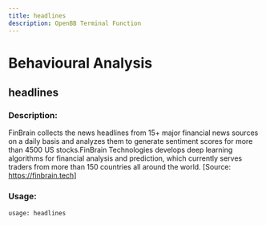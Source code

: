 ```yaml
---
title: headlines
description: OpenBB Terminal Function
---
```


# Behavioural Analysis

## headlines

### Description: 

FinBrain collects the news headlines from 15+ major financial news sources on a daily basis and analyzes them to generate sentiment scores for more than 4500 US stocks.FinBrain Technologies develops deep learning algorithms for financial analysis and prediction, which currently serves traders from more than 150 countries all around the world. [Source: https://finbrain.tech]

### Usage: 
```python
usage: headlines
```



